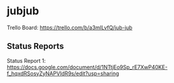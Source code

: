 # jubjub
Trello Board: https://trello.com/b/a3mILvfQ/jub-jub

## Status Reports
Status Report 1: https://docs.google.com/document/d/1NTtjEo9Sp_rE7XwP40KE-f_hqxdRSosyZyNAPVIdR9s/edit?usp=sharing
